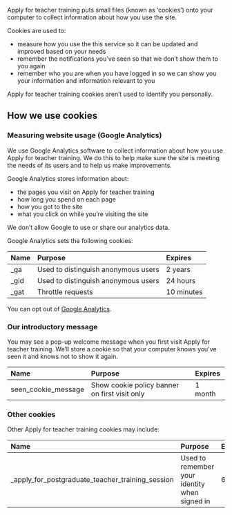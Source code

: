 Apply for teacher training puts small files (known as ‘cookies’) onto your computer to collect information about how you use the site.

Cookies are used to:

* measure how you use the this service so it can be updated and improved based on your needs
* remember the notifications you’ve seen so that we don’t show them to you again
* remember who you are when you have logged in so we can show you your information and information relevant to you

Apply for teacher training cookies aren’t used to identify you personally.

## How we use cookies

### Measuring website usage (Google Analytics)

We use Google Analytics software to collect information about how you use Apply for teacher training. We do this to help make sure the site is meeting the needs of its users and to help us make improvements.

Google Analytics stores information about:

* the pages you visit on Apply for teacher training
* how long you spend on each page
* how you got to the site
* what you click on while you’re visiting the site

We don’t allow Google to use or share our analytics data.

Google Analytics sets the following cookies:

| Name     | Purpose                              | Expires     |
| :------- | :----------------------------------- | :---------- |
| \_ga     | Used to distinguish anonymous users  | 2 years     |
| \_gid    | Used to distinguish anonymous users  | 24 hours    |
| \_gat    | Throttle requests	                  | 10 minutes  |

You can opt out of [Google Analytics](https://tools.google.com/dlpage/gaoptout).

### Our introductory message

You may see a pop-up welcome message when you first visit Apply for teacher training. We’ll store a cookie so that your computer knows you’ve seen it and knows not to show it again.

| Name                  | Purpose                                        | Expires  |
| :-------------------  | :--------------------------------------------- | :------- |
| seen\_cookie\_message | Show cookie policy banner on first visit only  | 1 month  |

### Other cookies

Other Apply for teacher training cookies may include:

| Name                                                   | Purpose                                        | Expires  |
| :------------------------------------------------      | :--------------------------------------------- | :------- |
| \_apply\_for\_postgraduate\_teacher\_training\_session | Used to remember your identity when signed in  | 6 hours  |
